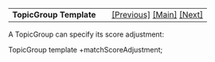<table width="100%" data-border="0" data-cellspacing="0"
data-cellpadding="3" data-bgcolor="#C0C0C0">
<colgroup>
<col style="width: 50%" />
<col style="width: 50%" />
</colgroup>
<tbody>
<tr>
<td style="text-align: left;"><strong>TopicGroup Template<br />
</strong></td>
<td style="text-align: right;"><a
href="topicentrytemplate.htm">[Previous]</a> <a
href="generalintroduction.htm">[Main]</a> <a
href="travelmessagetemplate.htm">[Next]</a></td>
</tr>
</tbody>
</table>

  
A TopicGroup can specify its score adjustment:  
  
TopicGroup template +matchScoreAdjustment;   
  
